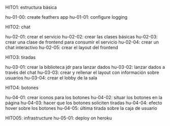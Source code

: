 HITO1: estructura básica

hu-01-00: create feathers app
hu-01-01: configure logging

HITO2: chat

hu-02-01: crear el servicio
hu-02-02: crear las clases básicas
hu-02-03: crear una clase de frontend para consumir el servicio
hu-02-04: crear un chat interactivo
hu-02-05: crear el layout del frontend

HITO3: tiradas

hu-03-01: crear la biblioteca jdr para lanzar dados
hu-03-02: lanzar dados a través del chat
hu-03-03: crear y rellenar el layout con información sobre usuarios
hu-03-04: crear el lobby de la sala

HITO4: botones

hu-04-01: crear iconos para los botones
hu-04-02: situar los botones en la página
hu-04-03: hacer que los botones soliciten tiradas
hu-04-04: efecto hover sobre los botones
hu-04-05: última tirada sobre la caja de usuario

HITO05: infrastructure
hu-05-01: deploy on heroku